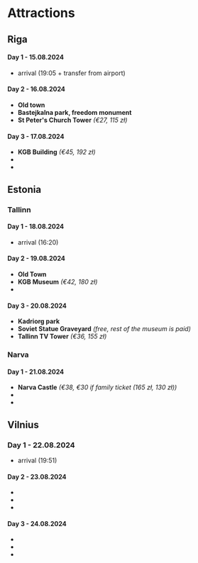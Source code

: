 # Attractions
## Riga 
#### Day 1 - 15.08.2024
- arrival (19:05 + transfer from airport)

#### Day 2 - 16.08.2024 
- **Old town**
- **Bastejkalna park, freedom monument**
- **St Peter's Church Tower** *(€27, 115 zł)*

#### Day 3 - 17.08.2024 
- **KGB Building** *(€45, 192 zł)*
- 
-

## Estonia
### Tallinn
#### Day 1 - 18.08.2024
- arrival (16:20)

#### Day 2 - 19.08.2024
- **Old Town**
- **KGB Museum** *(€42, 180 zł)*
-

#### Day 3 - 20.08.2024
- **Kadriorg park**
- **Soviet Statue Graveyard** *(free, rest of the museum is paid)*
- **Tallinn TV Tower** *(€36, 155 zł)*

### Narva
#### Day 1 - 21.08.2024
- **Narva Castle** *(€38, €30 if family ticket (165 zł, 130 zł))*
-
-

## Vilnius
### Day 1 - 22.08.2024
- arrival (19:51)

#### Day 2 - 23.08.2024
-
-
-

#### Day 3 - 24.08.2024
-
-
-
